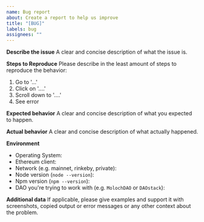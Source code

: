 ```yaml
---
name: Bug report
about: Create a report to help us improve
title: "[BUG]"
labels: bug
assignees: ""
---
```


**Describe the issue**
A clear and concise description of what the issue is.

**Steps to Reproduce**
Please describe in the least amount of steps to reproduce the behavior:

1. Go to '...'
2. Click on '....'
3. Scroll down to '....'
4. See error

**Expected behavior**
A clear and concise description of what you expected to happen.

**Actual behavior**
A clear and concise description of what actually happened.

**Environment**

- Operating System:
- Ethereum client:
- Network (e.g. mainnet, rinkeby, private):
- Node version (`node --version`):
- Npm version (`npm --version`):
- DAO you're trying to work with (e.g. `MolochDAO` or `DAOstack`):

**Additional data**
If applicable, please give examples and support it with screenshots, copied output or error messages or any other context about the problem.
